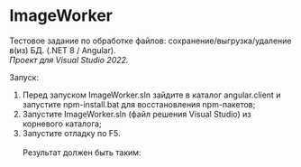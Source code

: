 # ImageWorker
Тестовое задание по обработке файлов: сохранение/выгрузка/удаление в(из) БД. (.NET 8 / Angular). <br/>
*Проект для Visual Studio 2022.*
<p>
Запуск:<br>
  <ol>
    <li>Перед запуском ImageWorker.sln зайдите в каталог angular.client и запустите npm-install.bat для восстановления npm-пакетов;</li>
    <li>Запустите ImageWorker.sln (файл решения Visual Studio) из корневого каталога;</li>
    <li>Запустите отладку по F5.</li><br>
    Результат должен быть таким:
    
  </ol>
</p>
